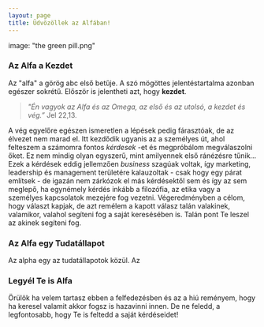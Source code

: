 ```yaml
---
layout: page
title: Üdvözöllek az Alfában!
---
```


image: "the green pill.png"

### Az Alfa a Kezdet

Az "alfa" a görög abc első betűje. A szó mögöttes jelentéstartalma azonban egészer sokrétű. Először is jelentheti azt, hogy **kezdet**. 

> *"Én vagyok az Alfa és az Omega, az első és az utolsó, a kezdet és vég.”* Jel 22,13. 

A vég egyelőre egészen ismeretlen a lépések pedig fárasztóak, de az élvezet nem marad el. Itt kezdődik ugyanis az a személyes út, ahol felteszem a számomra fontos *kérdesek* -et és megpróbálom megválaszolni őket. Ez nem mindig olyan egyszerű, mint amilyennek első ránézésre tűnik... Ezek a kérdések eddig jellemzően *business* szagúak voltak, így marketing, leadership és management területére kalauzoltak - csak hogy egy párat említsek - de igazán nem zárkózok el más kérdésektől sem és így az sem meglepő, ha egynémely kérdés inkább a filozófia, az etika vagy a személyes kapcsolatok mezejére fog vezetni. Végeredményben a célom, hogy választ kapjak, de azt remélem a kapott válasz talán valakinek, valamikor, valahol segíteni fog a saját keresésében is. Talán pont Te leszel az akinek segíteni fog.

### Az Alfa egy Tudatállapot

Az alpha egy az tudatállapotok közül. Az 

### Legyél Te is Alfa

Örülök ha velem tartasz ebben a felfedezésben és az a hiú reményem, hogy ha keresel valamit akkor fogsz is hazavinni innen. De ne feledd, a legfontosabb, hogy Te is feltedd a saját kérdéseidet!
